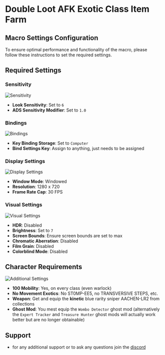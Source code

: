 # Double Loot AFK Exotic Class Item Farm

## Macro Settings Configuration

To ensure optimal performance and functionality of the macro, please follow these instructions to set the required settings.

## Required Settings

### Sensitivity
![Sensitivity](path/to/sensitivity-image.png)
- **Look Sensitivity**: Set to `6`
- **ADS Sensitivity Modifier**: Set to `1.0`

### Bindings
![Bindings](path/to/bindings-image.png)
- **Key Binding Storage**: Set to `Computer`
- **Bind Settings Key**: Assign to anything, just needs to be assigned

### Display Settings
![Display Settings](path/to/display-settings-image.png)
- **Window Mode**: Windowed
- **Resolution**: 1280 x 720
- **Frame Rate Cap**: 30 FPS

### Visual Settings
![Visual Settings](path/to/visual-settings-image.png)
- **HDR**: Disabled
- **Brightness**: Set to `7`
- **Screen Bounds**: Ensure screen bounds are set to max
- **Chromatic Aberration**: Disabled
- **Film Grain**: Disabled
- **Colorblind Mode**: Disabled

## Character Requirements
![Additional Settings](path/to/additional-settings-image.png)
- **100 Mobility**: Yes, on every class (even warlock)
- **No Movement Exotics**: No ST0MP-EE5, no TRANSVERSIVE STEPS, etc.
- **Weapon**: Get and equip the **kinetic** blue rarity sniper AACHEN-LR2 from collections
- **Ghost Mod**: You mest equip the `Wombo Detector` ghost mod (alternatively the `Expert Tracker` and `Treasure Hunter` ghost mods will actually work better but are no longer obtainable)

## Support
- for any additional support or to ask any questions join the [discord](https://discord.gg/KGyjysA5WY)

